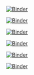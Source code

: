 [![Binder](https://mybinder.org/badge_logo.svg)](https://mybinder.org/v2/gh/allixender/testgeo2020b/master?filepath=L1%2Flesson1.ipynb)

[![Binder](https://mybinder.org/badge_logo.svg)](https://mybinder.org/v2/gh/allixender/testgeo2020b/master?filepath=L2%2Flesson2.ipynb)

[![Binder](https://mybinder.org/badge_logo.svg)](https://mybinder.org/v2/gh/allixender/testgeo2020b/master?filepath=L3%2Flesson3.ipynb)

[![Binder](https://mybinder.org/badge_logo.svg)](https://mybinder.org/v2/gh/allixender/testgeo2020b/master?filepath=L4%2Flesson4.ipynb)

[![Binder](https://mybinder.org/badge_logo.svg)](https://mybinder.org/v2/gh/allixender/testgeo2020b/master?filepath=L5%2Flesson5.ipynb)

[![Binder](https://mybinder.org/badge_logo.svg)](https://mybinder.org/v2/gh/allixender/testgeo2020b/master?filepath=L6%2Flesson6_folium.ipynb)

